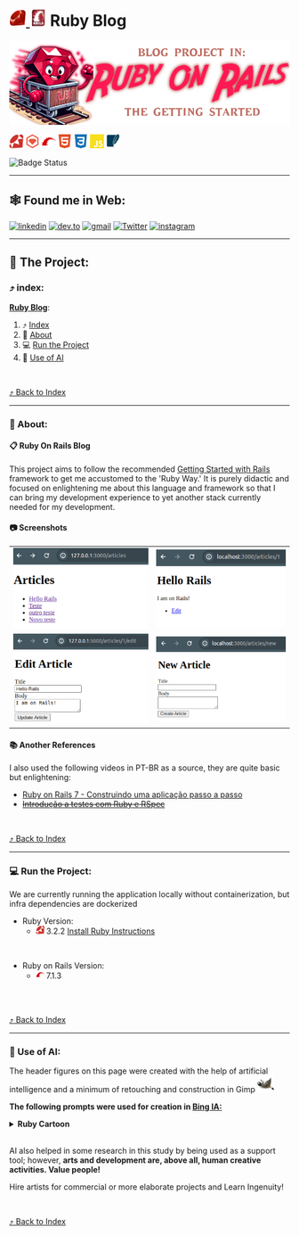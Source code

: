 <a id="ruby-blog"></a>
# [<img src="./docs/assets/images/icons/ruby-high-res.svg" width="30px" height="30px" alt="ruby logo" title="Ruby"> <img src="./docs/assets/images/icons/rails-high-rails.svg" width="30px" height="30px" alt="ruby on rails logo" title="Ruby on Rails">](#ruby-blog) Ruby Blog

<!-- 
    Logo image generated by Bing IA: https://www.bing.com/images/create/
    Prompt: Image of a giant red ruby ​​symbol of the ruby ​​programming language, among a mine cart moving at good speed on a rail. flat colors, white background, cartoon style comic book
-->
[<img src="./docs/assets/images/layout/header_title.png" alt="Image of a giant red ruby ​​symbol of the ruby ​​programming language, among a mine cart moving at good speed on a rail. flat colors, white background, cartoon style comic book" title="Blog in Ruby on Rails Project Header" />](#ruby-blog)

<!-- 
    icons by:
    https://devicon.dev/
    https://simpleicons.org/
-->
[<img src="./docs/assets/images/icons/ruby.svg" width="25px" height="25px" alt="ruby logo" title="Ruby">](https://www.ruby-lang.org/en/) [<img src="./docs/assets/images/icons/rubygems.svg" width="25px" height="25px" alt="rubygems logo" title="Ruby Gems">](https://rubygems.org/) [<img src="./docs/assets/images/icons/rubyonrails.svg" width="25px" height="25px" alt="rubyonrails logo" title="Ruby On Rails">](https://rubyonrails.org/) [<img src="./docs/assets/images/icons/html5.svg" width="25px" height="25px" alt="html 5 logo" title="HTML 5">](https://dev.w3.org/html5/spec-LC/) [<img src="./docs/assets/images/icons/css3.svg" width="25px" height="25px" alt="css 3 logo" title="CSS 3">](https://www.w3.org/Style/CSS/Overview.en.html) [<img src="./docs/assets/images/icons/javascript.svg" width="25px" height="25px" alt="javascript logo" title="JavaScript">](https://developer.mozilla.org/en-US/docs/Web/JavaScript)  [<img src="./docs/assets/images/icons/sqlite.svg" width="25px" height="25px" alt="SQlite" title="SQlite">](https://www.sqlite.org/index.html) 

<!--

[<img src="./docs/assets/images/icons/nodedotjs.svg" width="25px" height="25px" alt="nodedotjs logo" title="NodeJS">](https://nodejs.org/en) [<img src="./docs/assets/images/icons/webpack.svg" width="25px" height="25px" alt="webpack logo" title="WebPack">](https://webpack.js.org/)

[<img src="./docs/assets/images/icons/cucumber.svg" width="25px" height="25px" alt="cucumber logo" title="Cucumber">](https://cucumber.io/)

[<img src="./docs/assets/images/icons/bootstrap.svg" width="25px" height="25px" alt="bootstrap logo" title="Bootstrap">](https://getbootstrap.com/)

[<img src="./docs/assets/images/icons/rubymine.svg" width="25px" height="25px" alt="rubymine ide logo" title="RubyMine IDE">](https://www.jetbrains.com/ruby/download/#section=linux) [<img src="./docs/assets/images/icons/docker.svg" width="25px" height="25px" alt="docker logo" title="Docker">](https://www.docker.com/) [<img src="./docs/assets/images/icons/githubactions.svg" width="25px" height="25px" alt="githubactions logo" title="Github Actions">](https://docs.github.com/pt/actions)
-->

![Badge Status](https://img.shields.io/badge/STATUS-IN_DEVELOPMENT-green) <!--![Badge GitHubActions]()-->

---

## 🕸️ Found me in Web:

[![linkedin](https://img.shields.io/badge/Linkedin-0A66C2?style=for-the-badge&logo=linkedin&logoColor=white)](https://www.linkedin.com/in/jos%C3%A9-r-99896a39/) [![dev.to](https://img.shields.io/badge/dev.to-0A0A0A?style=for-the-badge&logo=devdotto&logoColor=white)](https://dev.to/learningenuity) [![gmail](https://img.shields.io/badge/Gmail-D14836?style=for-the-badge&logo=gmail&logoColor=white)](mailto:learningenuity@gmail.com) [![Twitter](https://img.shields.io/badge/Twitter-1DA1F2?style=for-the-badge&logo=twitter&logoColor=white)](https://twitter.com/aromademirtilo) [![instagram](https://img.shields.io/badge/Instagram-E4405F?style=for-the-badge&logo=instagram&logoColor=white)](https://www.instagram.com/learningenuity) 

---

## 📁 The Project:

<a id="index"></a>
### ⤴️ index:

__[Ruby Blog](#ruby-blog)__:<br/>
  1. ⤴️ [Index](#index)
  2. 📗 [About](#about)
  3. 💻 [Run the Project](#run)
  4. 🤖 [Use of AI](#ia)

<!--
  4. ✅ [Tests](#tests)
  5. 🪲 [Debug](#debug)
  6. 📊 [Diagrams](#diagrams)
  7. 🕵️ [Observability](#observability) 
-->
 
<br/>

[⤴️ Back to Index](#index)

---

<a id="about"></a>
### 📗 About:

#### 📋 Ruby On Rails Blog

This project aims to follow the recommended [Getting Started with Rails](https://guides.rubyonrails.org/getting_started.html) framework to get me accustomed to the 'Ruby Way.' It is purely didactic and focused on enlightening me about this language and framework so that I can bring my development experience to yet another stack currently needed for my development.

#### 📷 Screenshots
|               |               |
| ------------- | ------------- |
| <img src="./docs/assets/images/screenshots/retrieve_articles.png">  | <img src="./docs/assets/images/screenshots/retrieve_article.png">  |
| <img src="./docs/assets/images/screenshots/edit_article.png">  | <img src="./docs/assets/images/screenshots/new_article.png">  |


#### 📚 Another References


I also used the following videos in PT-BR as a source, they are quite basic but enlightening:
- [Ruby on Rails 7 - Construindo uma aplicação passo a passo](https://www.youtube.com/watch?v=Ldvdovngwhs)
- ~~[Introdução a testes com Ruby e RSpec](https://www.youtube.com/watch?v=mIP_6jKjF4A)~~


<br/>

[⤴️ Back to Index](#index)

---

<a id="run"></a>
### 💻 Run the Project:

We are currently running the application locally without containerization, but infra dependencies are dockerized

* Ruby Version:
    * <img src="./docs/assets/images/icons/ruby.svg" width="15px" height="15px" alt="ruby logo" title="Ruby"> 3.2.2 [Install Ruby Instructions](https://www.ruby-lang.org/en/documentation/installation/#apt)
<br/>

* Ruby on Rails Version:
    * <img src="./docs/assets/images/icons/rubyonrails.svg" width="15px" height="15px" alt="rubyonrails logo" title="Ruby On Rails"> 7.1.3
<br/>

 <!-- * <img src="./docs/assets/images/icons/nodedotjs.svg" width="15px" height="15px" alt="node logo" title="NodeJs"> [Install NodeJs Instructions](https://nodejs.org/en)
  * <img src="./docs/assets/images/icons/docker.svg" width="15px" height="15px" alt="docker logo" title="Docker"> [Install Docker Instructions](https://docs.docker.com/engine/install/)

<br/>


<img src="./docs/assets/images/icons/docker.svg" width="15px" height="15px" alt="docker logo" title="Docker"> Run `docker compose` comands to create `up & running` infra dependencies:

```
$ docker compose build
$ docker compose up
```
-->
<br/>

[⤴️ Back to Index](#index)

---

<a id="ia"></a>
### 🤖 Use of AI:

The header figures on this page were created with the help of artificial intelligence and a minimum of retouching and construction in Gimp [<img src="./docs/assets/images/icons/gimp.svg" width="30" height="30 " title="Gimp" alt="Gimp Logo" />](https://www.gimp.org/)

__The following prompts were used for creation in [Bing IA:](https://www.bing.com/images/create/)__


<details>
  <summary><b>Ruby Cartoon</b></summary>
"A giant red ruby ​​symbol of the ruby ​​programming language, among a mine cart moving at good speed on a rail. flat colors, white background, cartoon style comic book"<b>(sic)</b>
</details>


<br/>

AI also helped in some research in this study by being used as a support tool; however, __arts and development are, above all, human creative activities. Value people!__

Hire artists for commercial or more elaborate projects and Learn Ingenuity!

<br/>

[⤴️ Back to Index](#index)

<!--

<a id="tests"></a>
### ✅ Tests:

TODO: How to `Run the Test Suite`

<br/>

[⤴️ Back to Index](#index)

---

<a id="debug"></a>
### 🪲 Debug:

TODO: How to `Debug Application`

<br/>

[⤴️ Back to Index](#index)

---

<a id="diagrams"></a>
## 📊 System Diagrams:

<br/>

__[Entity Relationship Diagram PDF Link](./erd.pdf)__


[⤴️ Back to Index](#index)

---

<a id="observability"></a>
### 🕵️ Observability:

TODO: How to `Observes Application`

<br/>

[⤴️ Back to Index](#index)

---

<a id="deployment"></a>
### 🚀 Deployment Instructions:

TODO: How to `Deployment Application`

<br/>

[⤴️ Back to Index](#index)

---

-->

<!-- 

bin/rails server
bin/rails generate model Comment commenter:string body:text article:references
bin/rails db:migrate
bin/rails generate controller Comments

-->

